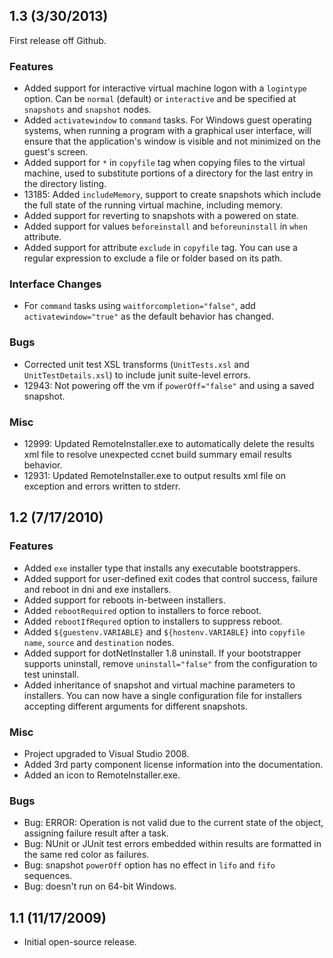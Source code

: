 ##  1.3 (3/30/2013)

First release off Github.

### Features

* Added support for interactive virtual machine logon with a `logintype` option. Can be `normal` (default) or `interactive` and be specified at `snapshots` and `snapshot` nodes.
* Added `activatewindow` to `command` tasks. For Windows guest operating systems, when running a program with a graphical user interface, will ensure that the application's window is visible and not minimized on the guest's screen.
* Added support for `*` in `copyfile` tag when copying files to the virtual machine, used to substitute portions of a directory for the last entry in the directory listing.
* 13185: Added `includeMemory`, support to create snapshots which include the full state of the running virtual machine, including memory.
* Added support for reverting to snapshots with a powered on state.
* Added support for values `beforeinstall` and `beforeuninstall` in `when` attribute.
* Added support for attribute `exclude` in `copyfile` tag. You can use a regular expression to exclude a file or folder based on its path.

### Interface Changes

* For `command` tasks using `waitforcompletion="false"`, add `activatewindow="true"` as the default behavior has changed.

### Bugs

* Corrected unit test XSL transforms (`UnitTests.xsl` and `UnitTestDetails.xsl`) to include junit suite-level errors.
* 12943: Not powering off the vm if `powerOff="false"` and using a saved snapshot.

### Misc

* 12999: Updated RemoteInstaller.exe to automatically delete the results xml file to resolve unexpected ccnet build summary email results behavior.
* 12931: Updated RemoteInstaller.exe to output results xml file on exception and errors written to stderr.

## 1.2 (7/17/2010)

### Features

* Added `exe` installer type that installs any executable bootstrappers.
* Added support for user-defined exit codes that control success, failure and reboot in dni and exe installers.
* Added support for reboots in-between installers.
* Added `rebootRequired` option to installers to force reboot.
* Added `rebootIfRequred` option to installers to suppress reboot.
* Added `${guestenv.VARIABLE}` and `${hostenv.VARIABLE}` into `copyfile name`, `source` and `destination` nodes.
* Added support for dotNetInstaller 1.8 uninstall. If your bootstrapper supports uninstall, remove `uninstall="false"` from the configuration to test uninstall.
* Added inheritance of snapshot and virtual machine parameters to installers. You can now have a single configuration file for installers accepting different arguments for different snapshots.

### Misc

* Project upgraded to Visual Studio 2008.
* Added 3rd party component license information into the documentation.
* Added an icon to RemoteInstaller.exe.

### Bugs

* Bug: ERROR: Operation is not valid due to the current state of the object, assigning failure result after a task.
* Bug: NUnit or JUnit test errors embedded within results are formatted in the same red color as failures.
* Bug: snapshot `powerOff` option has no effect in `lifo` and `fifo` sequences.
* Bug: doesn't run on 64-bit Windows.

## 1.1 (11/17/2009)

* Initial open-source release.

